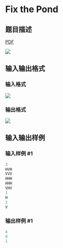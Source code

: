 # Fix the Pond

## 题目描述

[problemUrl]: https://uva.onlinejudge.org/index.php?option=com_onlinejudge&Itemid=8&category=441&page=show_problem&problem=3974

[PDF](https://uva.onlinejudge.org/external/125/p12529.pdf)

![](https://cdn.luogu.com.cn/upload/vjudge_pic/UVA12529/c69bf62a3c9db4787c37ef38c8d66b0546e2561a.png)

## 输入输出格式

### 输入格式

![](https://cdn.luogu.com.cn/upload/vjudge_pic/UVA12529/a78afb3f1cc3159a25d0f08a45844b584226d880.png)

### 输出格式

![](https://cdn.luogu.com.cn/upload/vjudge_pic/UVA12529/3fde596867134fe11ffc4fa5be334fdd47f993a6.png)

## 输入输出样例

### 输入样例 #1

```cpp
3
HVH
VVV
HHH
HHH
VHV
1
H
1
V
```


### 输出样例 #1

```cpp
4
0
1
```



